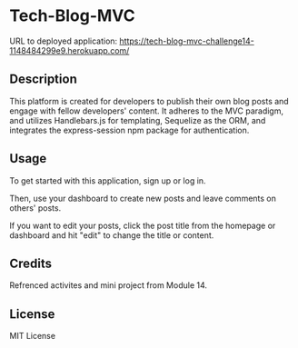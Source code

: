# Tech-Blog-MVC

URL to deployed application: https://tech-blog-mvc-challenge14-1148484299e9.herokuapp.com/ 

## Description

This platform is created for developers to publish their own blog posts and engage with fellow developers' content. It adheres to the MVC paradigm, and utilizes Handlebars.js for templating, Sequelize as the ORM, and integrates the express-session npm package for authentication.

## Usage

To get started with this application, sign up or log in. 

Then, use your dashboard to create new posts and leave comments on others' posts. 

If you want to edit your posts, click the post title from the homepage or dashboard and hit "edit" to change the title or content.

## Credits

Refrenced activites and mini project from Module 14.

## License

MIT License